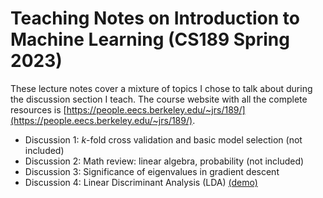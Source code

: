 # Teaching Notes on Introduction to Machine Learning (CS189 Spring 2023)

These lecture notes cover a mixture of topics I chose to talk about during the discussion section I teach.
The course website with all the complete resources is [https://people.eecs.berkeley.edu/~jrs/189/](https://people.eecs.berkeley.edu/~jrs/189/).

- Discussion 1: $k$-fold cross validation and basic model selection (not included)
- Discussion 2: Math review: linear algebra, probability (not included)
- Discussion 3: Significance of eigenvalues in gradient descent
- Discussion 4: Linear Discriminant Analysis (LDA) [(demo)](https://colab.research.google.com/drive/1jPgvRdsgHa3hjeUcCA5-AobfQ8qJrk9C)
